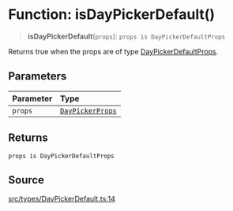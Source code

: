 # Function: isDayPickerDefault()

> **isDayPickerDefault**(`props`): `props is DayPickerDefaultProps`

Returns true when the props are of type [DayPickerDefaultProps](../interfaces/DayPickerDefaultProps.md).

## Parameters

| Parameter | Type |
| :------ | :------ |
| `props` | [`DayPickerProps`](../type-aliases/DayPickerProps.md) |

## Returns

`props is DayPickerDefaultProps`

## Source

[src/types/DayPickerDefault.ts:14](https://github.com/gpbl/react-day-picker/blob/a604fd23887c832117da414a9c63b1b84efb97d9/src/types/DayPickerDefault.ts#L14)
